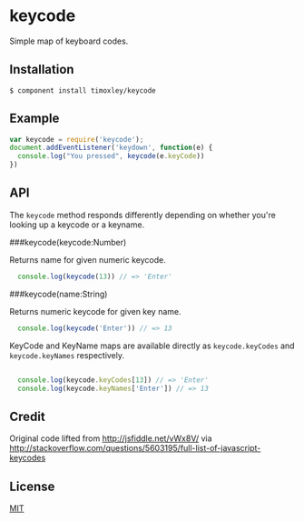 # keycode

  Simple map of keyboard codes.

## Installation

```
$ component install timoxley/keycode
```

## Example

```js
var keycode = require('keycode');
document.addEventListener('keydown', function(e) {
  console.log("You pressed", keycode(e.keyCode))
})

```

## API

The `keycode` method responds differently depending on whether you're
looking up a keycode or a keyname.

###keycode(keycode:Number)

Returns name for given numeric keycode.

```js
  console.log(keycode(13)) // => 'Enter'
```

###keycode(name:String)

Returns numeric keycode for given key name.

```js
  console.log(keycode('Enter')) // => 13
```

KeyCode and KeyName maps are available directly as `keycode.keyCodes` and
`keycode.keyNames` respectively.

```js

  console.log(keycode.keyCodes[13]) // => 'Enter'
  console.log(keycode.keyNames['Enter']) // => 13

```

## Credit

Original code lifted from http://jsfiddle.net/vWx8V/ via http://stackoverflow.com/questions/5603195/full-list-of-javascript-keycodes

## License

[MIT](http://opensource.org/licenses/mit-license.php)
